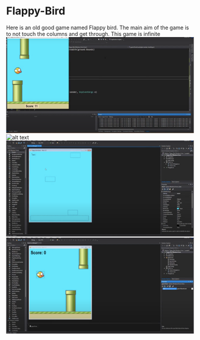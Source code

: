 # Flappy-Bird
Here is an old good game named Flappy bird. The main aim of the game is to not touch the columns and get through. This game is infinite 
![alt text](images/image.png)
![alt text](images/image1.png)
![alt text](images/image2.png)
![alt text](images/image3.png)

